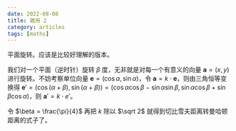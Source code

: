```yaml
---
date: 2022-08-08
title: 雑用 2
category: articles
tags: [maths]
---
```


平面旋转。应该是比较好理解的版本。

我们对一个平面（逆时针）旋转 $\beta$ 度，无非就是对每一个有意义的向量 $\boldsymbol a = (x, y)$ 进行旋转。不妨考察单位向量 $\boldsymbol e = (\cos \alpha, \sin \alpha)$，令 $\boldsymbol a = k \cdot \boldsymbol e$，则由三角恒等变换得 $\boldsymbol e' = (\cos(\alpha + \beta), \sin (\alpha + \beta)) = (\cos \alpha \cos \beta - \sin \alpha \sin \beta, \sin \alpha \cos \beta + \sin \beta \cos \alpha)$，则 $\boldsymbol a' = k \cdot e'$。

令 $\beta = \frac{\pi}{4}$ 再把 $k$ 除以 $\sqrt 2$ 就得到切比雪夫距离转曼哈顿距离的式子了。
    